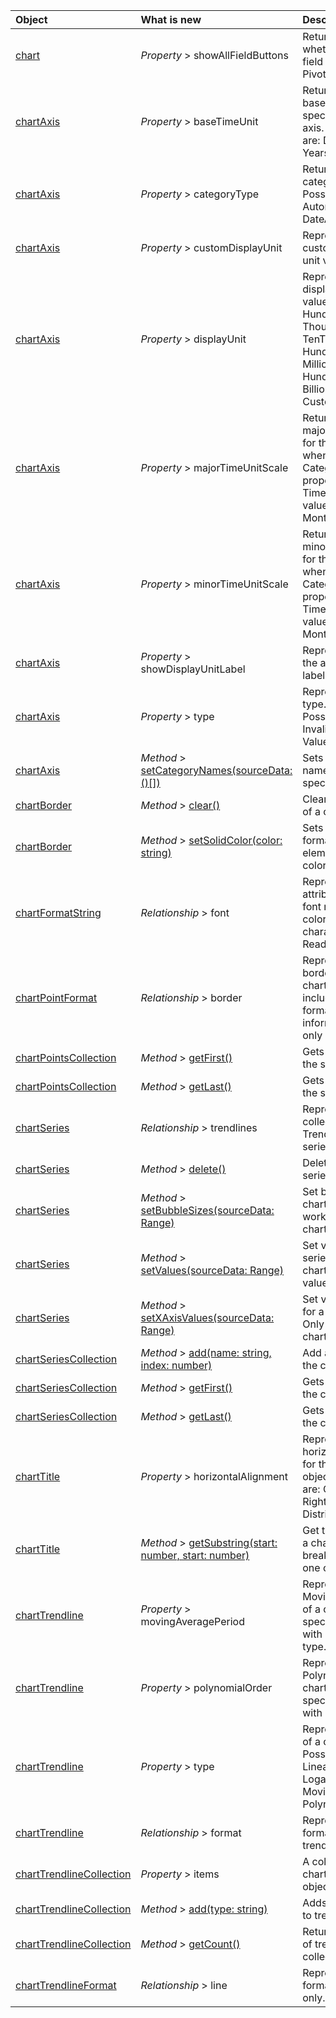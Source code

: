 |Object| What is new| Description|Feedback|
|:----|:----|:----|:----|
|[chart](../excel/chart.md)|_Property_ > showAllFieldButtons|Returns or sets whether to display all field buttons on a PivotChart. Readwrite|ApiSet.InProgressFeatures.ChartingAPI|
|[chartAxis](../excel/chartaxis.md)|_Property_ > baseTimeUnit|Returns or sets the base unit for the specified category axis. Possible values are: Days, Months, Years.|1.9|
|[chartAxis](../excel/chartaxis.md)|_Property_ > categoryType|Returns or sets the category axis type. Possible values are: Automatic, TextAxis, DateAxis.|1.9|
|[chartAxis](../excel/chartaxis.md)|_Property_ > customDisplayUnit|Represents the custom axis display unit value.|1.9|
|[chartAxis](../excel/chartaxis.md)|_Property_ > displayUnit|Represents the axis display unit. Possible values are: None, Hundreds, Thousands, TenThousands, HundredThousands, Millions, TenMillions, HundredMillons, Billions, Trillions, Custom.|1.9|
|[chartAxis](../excel/chartaxis.md)|_Property_ > majorTimeUnitScale|Returns or sets the major unit scale value for the category axis when the CategoryType property is set to TimeScale. Possible values are: Days, Months, Years.|1.9|
|[chartAxis](../excel/chartaxis.md)|_Property_ > minorTimeUnitScale|Returns or sets the minor unit scale value for the category axis when the CategoryType property is set to TimeScale. Possible values are: Days, Months, Years.|1.9|
|[chartAxis](../excel/chartaxis.md)|_Property_ > showDisplayUnitLabel|Represents whether the axis display unit label is visible.|1.9|
|[chartAxis](../excel/chartaxis.md)|_Property_ > type|Represents the axis type. Read-only. Possible values are: Invalid, Category, Value, SeriesAxis.|1.9|
|[chartAxis](../excel/chartaxis.md)|_Method_ > [setCategoryNames(sourceData: ()[])](../excel/chartaxis.md#setcategorynamessourcedata-)|Sets all the category names for the specified axis.|1.9|
|[chartBorder](../excel/chartborder.md)|_Method_ > [clear()](../excel/chartborder.md#clear)|Clear the border color of a chart element.|1.9|
|[chartBorder](../excel/chartborder.md)|_Method_ > [setSolidColor(color: string)](../excel/chartborder.md#setsolidcolorcolor-string)|Sets the border formatting of a chart element to a uniform color.|1.9|
|[chartFormatString](../excel/chartformatstring.md)|_Relationship_ > font|Represents the font attributes, such as font name, font size, color, etc. of chart characters object. Read-only.|1.9|
|[chartPointFormat](../excel/chartpointformat.md)|_Relationship_ > border|Represents the border format of a chart point, which includes border formating information. Read-only Read-only.|1.9|
|[chartPointsCollection](../excel/chartpointscollection.md)|_Method_ > [getFirst()](../excel/chartpointscollection.md#getfirst)|Gets the first point in the series.|1.7|
|[chartPointsCollection](../excel/chartpointscollection.md)|_Method_ > [getLast()](../excel/chartpointscollection.md#getlast)|Gets the last point in the series.|1.7|
|[chartSeries](../excel/chartseries.md)|_Relationship_ > trendlines|Represents a collection of Trendlines in the series. Read-only.|1.9|
|[chartSeries](../excel/chartseries.md)|_Method_ > [delete()](../excel/chartseries.md#delete)|Deletes the chart series.|1.9|
|[chartSeries](../excel/chartseries.md)|_Method_ > [setBubbleSizes(sourceData: Range)](../excel/chartseries.md#setbubblesizessourcedata-range)|Set bubble sizes for a chart series. Only works for bubble charts.|1.9|
|[chartSeries](../excel/chartseries.md)|_Method_ > [setValues(sourceData: Range)](../excel/chartseries.md#setvaluessourcedata-range)|Set values for a chart series. For scatter chart, it means Y axis values.|1.9|
|[chartSeries](../excel/chartseries.md)|_Method_ > [setXAxisValues(sourceData: Range)](../excel/chartseries.md#setxaxisvaluessourcedata-range)|Set values of X axis for a chart series. Only works for scatter charts.|1.9|
|[chartSeriesCollection](../excel/chartseriescollection.md)|_Method_ > [add(name: string, index: number)](../excel/chartseriescollection.md#addname-string-index-number)|Add a new series to the collection.|1.9|
|[chartSeriesCollection](../excel/chartseriescollection.md)|_Method_ > [getFirst()](../excel/chartseriescollection.md#getfirst)|Gets the first series in the collection.|1.7|
|[chartSeriesCollection](../excel/chartseriescollection.md)|_Method_ > [getLast()](../excel/chartseriescollection.md#getlast)|Gets the last series in the collection.|1.7|
|[chartTitle](../excel/charttitle.md)|_Property_ > horizontalAlignment|Represents the horizontal alignment for the specified objec Possible values are: Center, Left, Right, Justify, Distributed.|1.9|
|[chartTitle](../excel/charttitle.md)|_Method_ > [getSubstring(start: number, start: number)](../excel/charttitle.md#getsubstringstart-number-start-number)|Get the characters of a chart title. Line break '\n' also counts one charater.|1.9|
|[chartTrendline](../excel/charttrendline.md)|_Property_ > movingAveragePeriod|Represents the MovingAveragePeriod of a chart trendline, specific for trendline with MovingAverage type.|1.9|
|[chartTrendline](../excel/charttrendline.md)|_Property_ > polynomialOrder|Represents the PolynomialOrder of a chart trendline, specific for trendline with Polynomial type.|1.9|
|[chartTrendline](../excel/charttrendline.md)|_Property_ > type|Represents the type of a chart trendline. Possible values are: Linear, Expontential, Logarithmic, MovingAvg, Polynomial, Power.|1.9|
|[chartTrendline](../excel/charttrendline.md)|_Relationship_ > format|Represents the formatting of a chart trendline. Read-only.|1.9|
|[chartTrendlineCollection](../excel/charttrendlinecollection.md)|_Property_ > items|A collection of chartTrendline objects. Read-only.|1.9|
|[chartTrendlineCollection](../excel/charttrendlinecollection.md)|_Method_ > [add(type: string)](../excel/charttrendlinecollection.md#addtype-string)|Adds a new trendline to trendline collection.|1.9|
|[chartTrendlineCollection](../excel/charttrendlinecollection.md)|_Method_ > [getCount()](../excel/charttrendlinecollection.md#getcount)|Returns the number of trendlines in the collection.|1.9|
|[chartTrendlineFormat](../excel/charttrendlineformat.md)|_Relationship_ > line|Represents chart line formatting. Read-only.|1.9|

